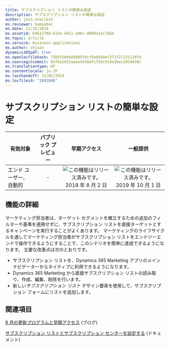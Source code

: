 ```yaml
---
title: サブスクリプション リストの簡単な設定
description: サブスクリプション リストの簡単な設定
author: jain-shailesh
ms.reviewer: kamaybac
ms.date: 11/15/2019
ms.assetid: b461278d-615e-e911-a96c-000d3a1c7bbb
ms.topic: article
ms.service: business-applications
ms.author: shjain
dynamics365pdf: true
ms.openlocfilehash: 73b555b9dd56d5fdcf5ebb50ef371f27151134fd
ms.sourcegitcommit: 8576a2025aaee545bbfc7d3c91de5bec2054639c
ms.translationtype: HT
ms.contentlocale: ja-JP
ms.lasthandoff: 12/05/2019
ms.locfileid: "2891846"
---
```

# <a name="easy-setup-for-subscription-lists"></a>サブスクリプション リストの簡単な設定


| 有効対象    |  パブリック プレビュー | 早期アクセス | 一般提供 | 
| ---------- | :----------: |:----------: |:----------: |
|エンド ユーザー、自動的|-|![この機能はリリース済みです。](/dynamics365-release-plan/media/green-checkmark.png "この機能はリリース済みです。") 2019 年 8 月 2 日| ![この機能はリリース済みです。](/dynamics365-release-plan/media/green-checkmark.png "この機能はリリース済みです。") 2019 年 10 月 1 日|






## <a name="feature-details"></a>機能の詳細
<!--feature detail start -->
マーケティング担当者は、ターゲット セグメントを確立するための追加のフィルターや基準を適用せずに、サブスクリプション リストを直接ターゲットとするキャンペーンを実行することがよくあります。 マーケティングのライフサイクルを通してマーケティング担当者がサブスクリプション リストをエンドツーエンドで操作できるようにすることで、このシナリオを簡単に達成できるようになります。 主要な改善点は次のとおりです。

-  サブスクリプション リストを、Dynamics 365 Marketing アプリのメイン ナビゲーターからネイティブに利用できるようになります。
-  Dynamics 365 Marketing から直接サブスクリプション リストの読み取り、作成、編集、削除を行います。
-  新しい*サブスクリプション リスト* デザイン要素を使用して、サブスクリプション フォームにリストを追加します。
<!--feature detail end -->










## <a name="see-also"></a>関連項目

[8 月の更新プログラムと早期アクセス](https://cloudblogs.microsoft.com/dynamics365/it/2019/08/03/dynamics-365-for-marketing-august-update-and-early-access-are-rolling-out-now/) (ブログ)

[サブスクリプション リストとサブスクリプション センターを設定する](https://docs.microsoft.com/dynamics365/customer-engagement/marketing/easy-subscription-lists) (ドキュメント)
